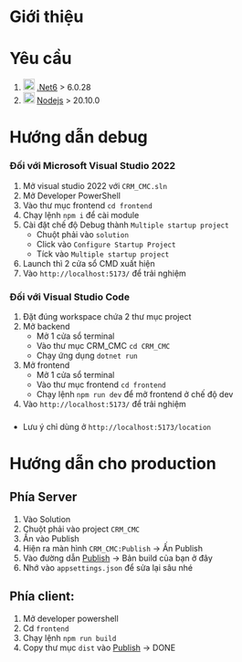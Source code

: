 # Giới thiệu

# Yêu cầu
1. <img src="https://dotnet.microsoft.com/favicon.ico" style="height: 20px; width:20px;"/> [.Net6](https://dotnet.microsoft.com/en-us/download/dotnet/6.0) > 6.0.28
1. <img src="https://nodejs.org/static/images/logo-hexagon-card.png" style="height: 20px; width:20px;"/> [Nodejs](https://nodejs.org/en/download) > 20.10.0

# Hướng dẫn debug

### Đối với Microsoft Visual Studio 2022
1. Mở visual studio 2022 với `CRM_CMC.sln`
1. Mở Developer PowerShell
1. Vào thư mục frontend `cd frontend`
1. Chạy lệnh `npm i` để cài module
1. Cài đặt chế độ Debug thành `Multiple startup project`
    - Chuột phải vào `solution`
    - Click vào `Configure Startup Project`
    - Tíck vào `Multiple startup project`
1. Launch thì 2 cửa sổ CMD xuất hiện
1. Vào `http://localhost:5173/` để trải nghiệm

### Đối với Visual Studio Code
1. Đặt đúng workspace chứa 2 thư mục project
1. Mở backend
    - Mở 1 cửa sổ terminal
    - Vào thư mục CRM_CMC `cd CRM_CMC`
    - Chạy ứng dụng `dotnet run`
1. Mở frontend
    - Mở 1 cửa sổ terminal
    - Vào thư mục frontend `cd frontend` 
    - Chạy lệnh `npm run dev` để mở frontend ở chế độ dev
1. Vào `http://localhost:5173/` để trải nghiệm

###
* Lưu ý chỉ dùng ở `http://localhost:5173/location`

# Hướng dẫn cho production

## Phía Server
1. Vào Solution 
1. Chuột phải vào project `CRM_CMC`
1. Ấn vào Publish
1. Hiện ra màn hình `CRM_CMC:Publish` -> Ấn Publish
1. Vào đường dẫn [Publish](./CRM_CMC/bin/Release/net6.0/publish/) -> Bản build của bạn ở đây
1. Nhớ vào `appsettings.json` để sửa lại sâu nhé

## Phía client:
1. Mở developer powershell
1. Cd `frontend`
1. Chạy lệnh `npm run build`
1. Copy thư mục `dist` vào [Publish](./CRM_CMC/bin/Release/net6.0/publish/) -> DONE

